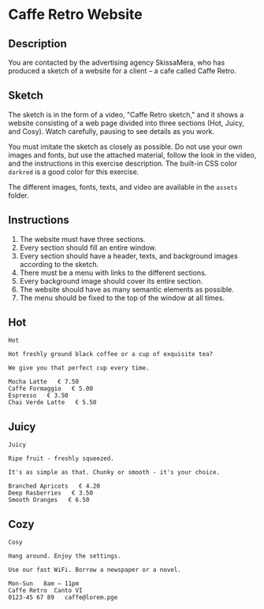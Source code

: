 
# Caffe Retro Website

## Description
You are contacted by the advertising agency SkissaMera, who has produced a sketch of a website for a client – a cafe called Caffe Retro.

## Sketch
The sketch is in the form of a video, "Caffe Retro sketch," and it shows a website consisting of a web page divided into three sections (Hot, Juicy, and Cosy). Watch carefully, pausing to see details as you work.

You must imitate the sketch as closely as possible. Do not use your own images and fonts, but use the attached material, follow the look in the video, and the instructions in this exercise description. The built-in CSS color `darkred` is a good color for this exercise.

The different images, fonts, texts, and video are available in the `assets` folder.

## Instructions
1. The website must have three sections.
2. Every section should fill an entire window.
3. Every section should have a header, texts, and background images according to the sketch.
4. There must be a menu with links to the different sections.
5. Every background image should cover its entire section.
6. The website should have as many semantic elements as possible.
7. The menu should be fixed to the top of the window at all times.
## Hot

```
Hot

Hot freshly ground black coffee or a cup of exquisite tea?

We give you that perfect cup every time.

Mocha Latte   € 7.50
Caffe Formaggio   € 5.00
Espresso   € 3.50
Chai Verde Latte   € 5.50
```

## Juicy

```
Juicy

Ripe fruit - freshly squeezed.

It's as simple as that. Chunky or smooth - it's your choice.

Branched Apricots   € 4.20
Deep Rasberries   € 3.50
Smooth Oranges   € 6.50
```

## Cozy

```
Cosy

Hang around. Enjoy the settings.

Use our fast WiFi. Borrow a newspaper or a novel.

Mon-Sun   8am – 11pm
Caffe Retro  Canto VI
0123-45 67 89   caffe@lorem.pge
```
